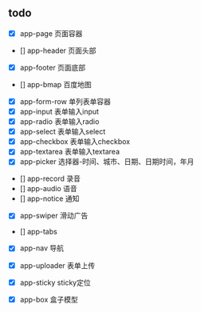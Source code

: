 ## todo
- [x] app-page 页面容器
- [] app-header 页面头部
- [x] app-footer 页面底部
- [] app-bmap 百度地图
- [x] app-form-row 单列表单容器
- [x] app-input 表单输入input
- [x] app-radio 表单输入radio
- [x] app-select 表单输入select
- [x] app-checkbox 表单输入checkbox
- [x] app-textarea 表单输入textarea
- [x] app-picker 选择器-时间、城市、日期、日期时间，年月
- [] app-record 录音
- [] app-audio 语音
- [] app-notice 通知
- [x] app-swiper 滑动广告
- [] app-tabs 
- [x] app-nav 导航
- [x] app-uploader 表单上传
- [x] app-sticky sticky定位
- [x] app-box 盒子模型

